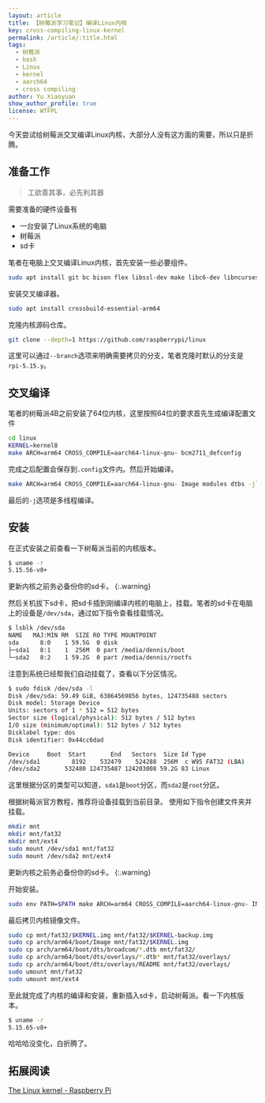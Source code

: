 ```yaml
---
layout: article
title: 【树莓派学习笔记】编译Linux内核
key: cross-compiling-linux-kernel
permalink: /article/:title.html
tags: 
  - 树莓派
  - bash
  - Linux
  - kernel
  - aarch64
  - cross compiling
author: Yu Xiaoyuan
show_author_profile: true
license: WTFPL
---
```


今天尝试给树莓派交叉编译Linux内核，大部分人没有这方面的需要，所以只是折腾。

<!--more-->

## 准备工作

> 工欲善其事，必先利其器

需要准备的硬件设备有

- 一台安装了Linux系统的电脑
- 树莓派
- sd卡

笔者在电脑上交叉编译Linux内核，首先安装一些必要组件。

```bash
sudo apt install git bc bison flex libssl-dev make libc6-dev libncurses5-dev
```

安装交叉编译器。

```bash
sudo apt install crossbuild-essential-arm64
```

克隆内核源码仓库。

```bash
git clone --depth=1 https://github.com/raspberrypi/linux
```

这里可以通过`--branch`选项来明确需要拷贝的分支，笔者克隆时默认的分支是`rpi-5.15.y`。

## 交叉编译

笔者的树莓派4B之前安装了64位内核，这里按照64位的要求首先生成编译配置文件

```bash
cd linux
KERNEL=kernel8
make ARCH=arm64 CROSS_COMPILE=aarch64-linux-gnu- bcm2711_defconfig
```

完成之后配置会保存到`.config`文件内。然后开始编译。

```bash
make ARCH=arm64 CROSS_COMPILE=aarch64-linux-gnu- Image modules dtbs -j`nproc`
```

最后的`-j`选项是多线程编译。

## 安装

在正式安装之前查看一下树莓派当前的内核版本。

```bash
$ uname -r
5.15.56-v8+
```

更新内核之前务必备份你的sd卡。
{:.warning}

然后关机拔下sd卡，把sd卡插到刚编译内核的电脑上，挂载。笔者的sd卡在电脑上的设备是`/dev/sda`，通过如下指令查看挂载情况。

```bash
$ lsblk /dev/sda
NAME   MAJ:MIN RM  SIZE RO TYPE MOUNTPOINT
sda      8:0    1 59.5G  0 disk 
├─sda1   8:1    1  256M  0 part /media/dennis/boot
└─sda2   8:2    1 59.2G  0 part /media/dennis/rootfs
```

注意到系统已经帮我们自动挂载了，查看以下分区情况。

```bash
$ sudo fdisk /dev/sda -l
Disk /dev/sda: 59.49 GiB, 63864569856 bytes, 124735488 sectors
Disk model: Storage Device  
Units: sectors of 1 * 512 = 512 bytes
Sector size (logical/physical): 512 bytes / 512 bytes
I/O size (minimum/optimal): 512 bytes / 512 bytes
Disklabel type: dos
Disk identifier: 0x44cc6dad

Device     Boot  Start       End   Sectors  Size Id Type
/dev/sda1         8192    532479    524288  256M  c W95 FAT32 (LBA)
/dev/sda2       532480 124735487 124203008 59.2G 83 Linux
```

这里根据分区的类型可以知道，`sda1`是`boot`分区，而`sda2`是`root`分区。

根据树莓派官方教程，推荐将设备挂载到当前目录。
使用如下指令创建文件夹并挂载。

```bash
mkdir mnt
mkdir mnt/fat32
mkdir mnt/ext4
sudo mount /dev/sda1 mnt/fat32
sudo mount /dev/sda2 mnt/ext4
```

更新内核之前务必备份你的sd卡。
{:.warning}

开始安装。

```bash
sudo env PATH=$PATH make ARCH=arm64 CROSS_COMPILE=aarch64-linux-gnu- INSTALL_MOD_PATH=mnt/ext4 modules_install
```

最后拷贝内核镜像文件。

```bash
sudo cp mnt/fat32/$KERNEL.img mnt/fat32/$KERNEL-backup.img
sudo cp arch/arm64/boot/Image mnt/fat32/$KERNEL.img
sudo cp arch/arm64/boot/dts/broadcom/*.dtb mnt/fat32/
sudo cp arch/arm64/boot/dts/overlays/*.dtb* mnt/fat32/overlays/
sudo cp arch/arm64/boot/dts/overlays/README mnt/fat32/overlays/
sudo umount mnt/fat32
sudo umount mnt/ext4
```

至此就完成了内核的编译和安装，重新插入sd卡，启动树莓派。看一下内核版本。

```bash
$ uname -r
5.15.65-v8+
```

哈哈哈没变化，白折腾了。

## 拓展阅读

[The Linux kernel - Raspberry Pi](https://www.raspberrypi.com/documentation/computers/linux_kernel.html)
